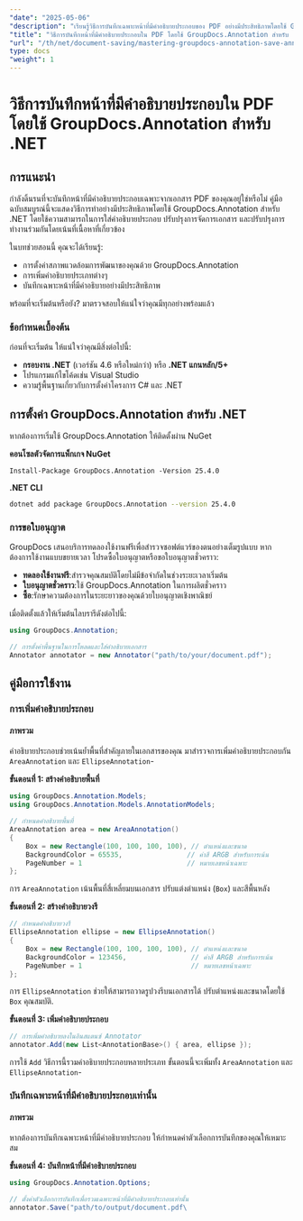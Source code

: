 ```yaml
---
"date": "2025-05-06"
"description": "เรียนรู้วิธีการบันทึกเฉพาะหน้าที่มีคำอธิบายประกอบของ PDF อย่างมีประสิทธิภาพโดยใช้ GroupDocs.Annotation สำหรับ .NET ปรับปรุงการจัดการเอกสารและการทำงานร่วมกันด้วยคู่มือโดยละเอียดนี้"
"title": "วิธีการบันทึกหน้าที่มีคำอธิบายประกอบใน PDF โดยใช้ GroupDocs.Annotation สำหรับ .NET"
"url": "/th/net/document-saving/mastering-groupdocs-annotation-save-annotated-pdf-pages/"
type: docs
"weight": 1
---
```


# วิธีการบันทึกหน้าที่มีคำอธิบายประกอบใน PDF โดยใช้ GroupDocs.Annotation สำหรับ .NET

## การแนะนำ

กำลังดิ้นรนที่จะบันทึกหน้าที่มีคำอธิบายประกอบเฉพาะจากเอกสาร PDF ของคุณอยู่ใช่หรือไม่ คู่มือฉบับสมบูรณ์นี้จะแสดงวิธีการทำอย่างมีประสิทธิภาพโดยใช้ GroupDocs.Annotation สำหรับ .NET โดยใช้ความสามารถในการใส่คำอธิบายประกอบ ปรับปรุงการจัดการเอกสาร และปรับปรุงการทำงานร่วมกันโดยเน้นที่เนื้อหาที่เกี่ยวข้อง

ในบทช่วยสอนนี้ คุณจะได้เรียนรู้:
- การตั้งค่าสภาพแวดล้อมการพัฒนาของคุณด้วย GroupDocs.Annotation
- การเพิ่มคำอธิบายประเภทต่างๆ
- บันทึกเฉพาะหน้าที่มีคำอธิบายอย่างมีประสิทธิภาพ

พร้อมที่จะเริ่มต้นหรือยัง? มาตรวจสอบให้แน่ใจว่าคุณมีทุกอย่างพร้อมแล้ว

### ข้อกำหนดเบื้องต้น

ก่อนที่จะเริ่มต้น ให้แน่ใจว่าคุณมีสิ่งต่อไปนี้:
- **กรอบงาน .NET** (เวอร์ชัน 4.6 หรือใหม่กว่า) หรือ **.NET แกนหลัก/5+**
- โปรแกรมแก้ไขโค้ดเช่น Visual Studio
- ความรู้พื้นฐานเกี่ยวกับการตั้งค่าโครงการ C# และ .NET

## การตั้งค่า GroupDocs.Annotation สำหรับ .NET

หากต้องการเริ่มใช้ GroupDocs.Annotation ให้ติดตั้งผ่าน NuGet

**คอนโซลตัวจัดการแพ็กเกจ NuGet**

```plaintext
Install-Package GroupDocs.Annotation -Version 25.4.0
```

**\.NET CLI**

```bash
dotnet add package GroupDocs.Annotation --version 25.4.0
```

### การขอใบอนุญาต

GroupDocs เสนอบริการทดลองใช้งานฟรีเพื่อสำรวจซอฟต์แวร์ของตนอย่างเต็มรูปแบบ หากต้องการใช้งานแบบขยายเวลา โปรดซื้อใบอนุญาตหรือขอใบอนุญาตชั่วคราว:
- **ทดลองใช้งานฟรี**:สำรวจคุณสมบัติโดยไม่มีข้อจำกัดในช่วงระยะเวลาเริ่มต้น
- **ใบอนุญาตชั่วคราว**:ใช้ GroupDocs.Annotation ในการผลิตชั่วคราว
- **ซื้อ**:รักษาความต้องการในระยะยาวของคุณด้วยใบอนุญาตเชิงพาณิชย์

เมื่อติดตั้งแล้วให้เริ่มต้นไลบรารีดังต่อไปนี้:

```csharp
using GroupDocs.Annotation;

// การตั้งค่าพื้นฐานในการโหลดและใส่คำอธิบายเอกสาร
Annotator annotator = new Annotator("path/to/your/document.pdf");
```

## คู่มือการใช้งาน

### การเพิ่มคำอธิบายประกอบ

#### ภาพรวม

คำอธิบายประกอบช่วยเน้นย้ำพื้นที่สำคัญภายในเอกสารของคุณ มาสำรวจการเพิ่มคำอธิบายประกอบกัน `AreaAnnotation` และ `EllipseAnnotation`-

**ขั้นตอนที่ 1: สร้างคำอธิบายพื้นที่**

```csharp
using GroupDocs.Annotation.Models;
using GroupDocs.Annotation.Models.AnnotationModels;

// กำหนดคำอธิบายพื้นที่
AreaAnnotation area = new AreaAnnotation()
{
    Box = new Rectangle(100, 100, 100, 100), // ตำแหน่งและขนาด
    BackgroundColor = 65535,                // ค่าสี ARGB สำหรับการเน้น
    PageNumber = 1                          // หมายเลขหน้าเฉพาะ
};
```

การ `AreaAnnotation` เน้นพื้นที่สี่เหลี่ยมบนเอกสาร ปรับแต่งตำแหน่ง (`Box`) และสีพื้นหลัง

**ขั้นตอนที่ 2: สร้างคำอธิบายวงรี**

```csharp
// กำหนดคำอธิบายวงรี
EllipseAnnotation ellipse = new EllipseAnnotation()
{
    Box = new Rectangle(100, 100, 100, 100), // ตำแหน่งและขนาด
    BackgroundColor = 123456,                // ค่าสี ARGB สำหรับการเน้น
    PageNumber = 1                           // หมายเลขหน้าเฉพาะ
};
```

การ `EllipseAnnotation` ช่วยให้สามารถวาดรูปวงรีบนเอกสารได้ ปรับตำแหน่งและขนาดโดยใช้ `Box` คุณสมบัติ.

**ขั้นตอนที่ 3: เพิ่มคำอธิบายประกอบ**

```csharp
// การเพิ่มคำอธิบายลงในอินสแตนซ์ Annotator
annotator.Add(new List<AnnotationBase>() { area, ellipse });
```

การใช้ `Add` วิธีการนี้รวมคำอธิบายประกอบหลายประเภท ขั้นตอนนี้จะเพิ่มทั้ง `AreaAnnotation` และ `EllipseAnnotation`-

### บันทึกเฉพาะหน้าที่มีคำอธิบายประกอบเท่านั้น

#### ภาพรวม

หากต้องการบันทึกเฉพาะหน้าที่มีคำอธิบายประกอบ ให้กำหนดค่าตัวเลือกการบันทึกของคุณให้เหมาะสม

**ขั้นตอนที่ 4: บันทึกหน้าที่มีคำอธิบายประกอบ**

```csharp
using GroupDocs.Annotation.Options;

// ตั้งค่าตัวเลือกการบันทึกเพื่อรวมเฉพาะหน้าที่มีคำอธิบายประกอบเท่านั้น
annotator.Save("path/to/output/document.pdf\